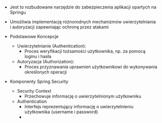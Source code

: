 - Jest to rozbudowane narzędzie do zabezpieczenia aplikacji opartych na Springu
- Umożliwia implementację różnorodnych mechanizmów uwierzytelniania i autoryzacji zapewniając ochronę przez atakami

- Podstawowe Koncepcje
	- Uwierzytelnianie (Authentication): 
		- Proces weryfikacji tożsamości użytkownika, np. za pomocą loginu i hasła
	- Autoryzacja (Authorization):
		- Proces przyznawania uprawnień użytkownikowi do wykonywania określonych operacji

- Komponenty Spring Security
	- Security Context
		- Przechowuje informację o uwierzytelnionym użytkowniku
	- Authentication
		- Interfejs reprezentujący informację o uwierzytelnieniu użytkownika (username i password)
		-